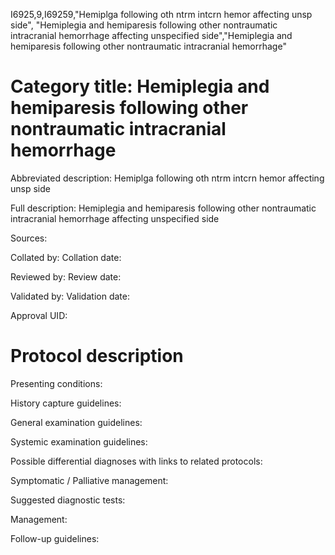 I6925,9,I69259,"Hemiplga following oth ntrm intcrn hemor affecting unsp side", "Hemiplegia and hemiparesis following other nontraumatic intracranial hemorrhage affecting unspecified side","Hemiplegia and hemiparesis following other nontraumatic intracranial hemorrhage"
# Category title: Hemiplegia and hemiparesis following other nontraumatic intracranial hemorrhage

Abbreviated description: Hemiplga following oth ntrm intcrn hemor affecting unsp side

Full description: Hemiplegia and hemiparesis following other nontraumatic intracranial hemorrhage affecting unspecified side

Sources:

Collated by:
Collation date:

Reviewed by:
Review date:

Validated by:
Validation date:

Approval UID:

# Protocol description

Presenting conditions:

History capture guidelines:

General examination guidelines:

Systemic examination guidelines:

Possible differential diagnoses with links to related protocols:

Symptomatic / Palliative management:

Suggested diagnostic tests:

Management:

Follow-up guidelines:
